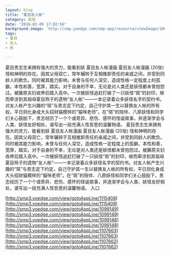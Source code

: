 ```yaml
---
layout: blog
title: "夏目友人帐"
category: 其他
date: "2018-02-09 17:02:56"
background-image: 'http://smp.yoedge.com/smp-app/resource/viewImage/1000304appline.png'
tags:
- 夏目
- 友人
- 帐

---
```

夏目贵志生来拥有强大的灵力，能看到妖 夏目友人帐漫画 夏目友人帐漫画 (20张)  怪和神明的存在。因其父母双亡，常年辗转于互相推卸责任的亲戚之间，并受到同龄人的欺负。同时被其能力影响，未曾与任何人深交，造成性格一定程度上的孤僻。本性和善，宽厚，踏实。对于自身的不幸，无论是对人类还是妖怪都未曾抱怨过。被藤原夫妇收养后踏入高中。一次被妖怪追赶打破了一只妖怪“斑”的封印，继而牵涉到其祖母夏目玲子的遗物“友人帐”——一本记录着众多妖怪名字的契约书。对友人帐产生兴趣的“斑”与贵志定下约定，自己守护其一生以替换友人帐的所有权，平日则化身成大头招财猫模样的“猫咪老师”。在“斑”的陪伴、八原妖怪和同学们关心鼓励下，贵志经历了一个个或奇异、悲伤、感怀的怪诞故事，并逐渐学会与人类、妖怪友好相处，谱写出一段充满人性哲思的温馨物语。
夏目贵志生来拥有强大的灵力，能看到妖 夏目友人帐漫画 夏目友人帐漫画 (20张)  怪和神明的存在。因其父母双亡，常年辗转于互相推卸责任的亲戚之间，并受到同龄人的欺负。同时被其能力影响，未曾与任何人深交，造成性格一定程度上的孤僻。本性和善，宽厚，踏实。对于自身的不幸，无论是对人类还是妖怪都未曾抱怨过。被藤原夫妇收养后踏入高中。一次被妖怪追赶打破了一只妖怪“斑”的封印，继而牵涉到其祖母夏目玲子的遗物“友人帐”——一本记录着众多妖怪名字的契约书。对友人帐产生兴趣的“斑”与贵志定下约定，自己守护其一生以替换友人帐的所有权，平日则化身成大头招财猫模样的“猫咪老师”。在“斑”的陪伴、八原妖怪和同学们关心鼓励下，贵志经历了一个个或奇异、悲伤、感怀的怪诞故事，并逐渐学会与人类、妖怪友好相处，谱写出一段充满人性哲思的温馨物语。
入口

[http://smp3.yoedge.com/view/gotoAppLine/1115408](http://smp3.yoedge.com/view/gotoAppLine/1115408)
[http://smp3.yoedge.com/view/gotoAppLine/1099149](http://smp3.yoedge.com/view/gotoAppLine/1099149)
[http://smp3.yoedge.com/view/gotoAppLine/1099148](http://smp3.yoedge.com/view/gotoAppLine/1099148)
[http://smp3.yoedge.com/view/gotoAppLine/1107663](http://smp3.yoedge.com/view/gotoAppLine/1107663)
[http://smp3.yoedge.com/view/gotoAppLine/1107662](http://smp3.yoedge.com/view/gotoAppLine/1107662)

        
